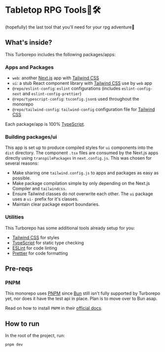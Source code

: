 # Tabletop RPG Tools🧰🛠️
(hopefully) the last tool that you'll need for your rpg adventure🦄

## What's inside?

This Turborepo includes the following packages/apps:

### Apps and Packages

- `web`: another [Next.js](https://nextjs.org/) app with [Tailwind CSS](https://tailwindcss.com/)
- `ui`: a stub React component library with [Tailwind CSS](https://tailwindcss.com/) use by `web` app
- `@repo/eslint-config`: `eslint` configurations (includes `eslint-config-next` and `eslint-config-prettier`)
- `@repo/typescript-config`: `tsconfig.json`s used throughout the monorepo
- `@repo/tailwind-config`: `tailwind-config` configuration file for [Tailwind CSS](https://tailwindcss.com/)

Each package/app is 100% [TypeScript](https://www.typescriptlang.org/).

### Building packages/ui

This app is set up to produce compiled styles for `ui` components into the `dist` directory. The component `.tsx` files are consumed by the Next.js apps directly using `transpilePackages` in `next.config.js`. This was chosen for several reasons:

- Make sharing one `tailwind.config.js` to apps and packages as easy as possible.
- Make package compilation simple by only depending on the Next.js Compiler and `tailwindcss`.
- Ensure Tailwind classes do not overwrite each other. The `ui` package uses a `ui-` prefix for it's classes.
- Maintain clear package export boundaries.

### Utilities

This Turborepo has some additional tools already setup for you:

- [Tailwind CSS](https://tailwindcss.com/) for styles
- [TypeScript](https://www.typescriptlang.org/) for static type checking
- [ESLint](https://eslint.org/) for code linting
- [Prettier](https://prettier.io) for code formatting

## Pre-reqs

### PNPM
This monorepo uses [PNPM](https://pnpm.io) since [Bun](https://bun.sh/) still isn't fully supported by Turborepo yet, nor does it have the test api in place. Plan is to move over to Bun asap.

Read on how to install `PNPM` in their [official docs](https://pnpm.io/installation).

## How to run
In the root of the project, run:
``` bash
pnpm dev
```
